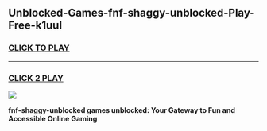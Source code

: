 
## Unblocked-Games-fnf-shaggy-unblocked-Play-Free-k1uul
<h3>
<a href="https://premium76.site?title=fnf-shaggy-unblocked&ref=23A">CLICK TO PLAY</a></h3>
<hr>

<h3>
<a href="https://premium76.site?title=fnf-shaggy-unblocked&ref=23A">CLICK 2 PLAY</a>
  
</h3>

<a href="https://premium76.site?title=fnf-shaggy-unblocked&ref=23A"><img src="https://clearcache.store/games.png"></a>


**fnf-shaggy-unblocked games unblocked: Your Gateway to Fun and Accessible Online Gaming**
